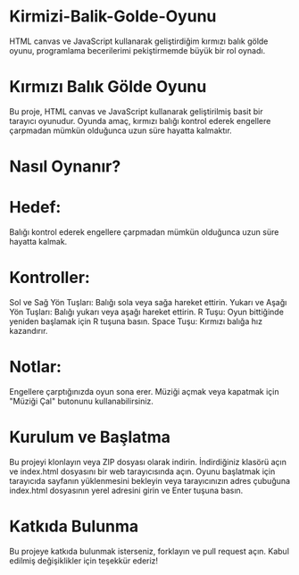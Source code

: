 # Kirmizi-Balik-Golde-Oyunu
HTML canvas ve JavaScript kullanarak geliştirdiğim kırmızı balık gölde oyunu, programlama becerilerimi pekiştirmemde büyük bir rol oynadı.

# Kırmızı Balık Gölde Oyunu
Bu proje, HTML canvas ve JavaScript kullanarak geliştirilmiş basit bir tarayıcı oyunudur. Oyunda amaç, kırmızı balığı kontrol ederek engellere çarpmadan mümkün olduğunca uzun süre hayatta kalmaktır.

# Nasıl Oynanır?
# Hedef: 
Balığı kontrol ederek engellere çarpmadan mümkün olduğunca uzun süre hayatta kalmak.
# Kontroller:
Sol ve Sağ Yön Tuşları: Balığı sola veya sağa hareket ettirin.
Yukarı ve Aşağı Yön Tuşları: Balığı yukarı veya aşağı hareket ettirin.
R Tuşu: Oyun bittiğinde yeniden başlamak için R tuşuna basın.
Space Tuşu: Kırmızı balığa hız kazandırır.
# Notlar:
Engellere çarptığınızda oyun sona erer.
Müziği açmak veya kapatmak için "Müziği Çal" butonunu kullanabilirsiniz.
# Kurulum ve Başlatma
Bu projeyi klonlayın veya ZIP dosyası olarak indirin.
İndirdiğiniz klasörü açın ve index.html dosyasını bir web tarayıcısında açın.
Oyunu başlatmak için tarayıcıda sayfanın yüklenmesini bekleyin veya tarayıcınızın adres çubuğuna index.html dosyasının yerel adresini girin ve Enter tuşuna basın.
# Katkıda Bulunma
Bu projeye katkıda bulunmak isterseniz, forklayın ve pull request açın. Kabul edilmiş değişiklikler için teşekkür ederiz!
